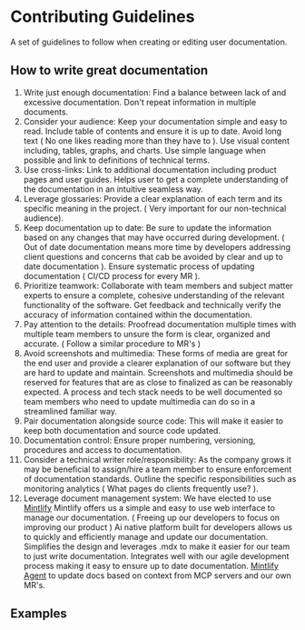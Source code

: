 # Contributing Guidelines

A set of guidelines to follow when creating or editing user documentation.

## How to write great documentation

1. Write just enough documentation:
    Find a balance between lack of and excessive documentation.
    Don't repeat information in multiple documents.
2. Consider your audience:
    Keep your documentation simple and easy to read.
    Include table of contents and ensure it is up to date.
    Avoid long text ( No one likes reading more than they have to ).
    Use visual content including, tables, graphs, and charts.
    Use simple language when possible and link to definitions of technical terms.
3. Use cross-links:
    Link to additional documentation including product pages and user guides.
    Helps user to get a complete understanding of the documentation in an intuitive seamless way.
4. Leverage glossaries:
    Provide a clear explanation of each term and its specific meaning in the project. ( Very important for our non-technical audience).
5. Keep documentation up to date:
    Be sure to update the information based on any changes that may have occurred during development. ( Out of date documentation means more time by developers addressing client questions and concerns that cab be avoided by clear and up to date documentation ).
    Ensure systematic process of updating documentation ( CI/CD process for every MR ).
6. Prioritize teamwork:
    Collaborate with team members and subject matter experts to ensure a complete, cohesive understanding of the relevant functionality of the software.
    Get feedback and technically verify the accuracy of information contained within the documentation.
7. Pay attention to the details:
    Proofread documentation multiple times with multiple team members to unsure the form is clear, organized and accurate. ( Follow a similar procedure to MR's )
8. Avoid screenshots and multimedia:
    These forms of media are great for the end user and provide a clearer explanation of our software but they are hard to update and maintain.
    Screenshots and multimedia should be reserved for features that are as close to finalized as can be reasonably expected.
    A process and tech stack needs to be well documented so team members who need to update multimedia can do so in a streamlined familiar way.
9. Pair documentation alongside source code:
    This will make it easier to keep both documentation and source code updated.
10. Documentation control:
    Ensure proper numbering, versioning, procedures and access to documentation.
11. Consider a technical writer role/responsibility:
    As the company grows it may be beneficial to assign/hire a team member to ensure enforcement of documentation standards.
    Outline the specific responsibilities such as monitoring analytics ( What pages do clients frequently use? ).
12. Leverage document management system:
    We have elected to use [Mintlify](https://www.mintlify.com/)
    Mintlify offers us a simple and easy to use web interface to manage our documentation. ( Freeing up our developers to focus on improving our product )
    Ai native platform built for developers allows us to quickly and efficiently manage and update our documentation.
    Simplifies the design and leverages .mdx to make it easier for our team to just write documentation.
    Integrates well with our agile development process making it easy to ensure up to date documentation.
    [Mintlify Agent](https://www.mintlify.com/blog/agents-launch) to update docs based on context from MCP servers and our own MR's.

## Examples
